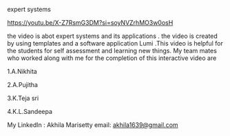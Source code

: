 expert systems

https://youtu.be/X-Z7RsmG3DM?si=soyNVZrhMO3w0osH

the video is abot expert systems and its applications . the video is created by using templates and a software application Lumi .This video is helpful for the students for self assessment and learning new things.
My team mates who worked along with me for the completion of this interactive video are 

1.A.Nikhita

2.A.Pujitha

3.K.Teja sri

4.K.L.Sandeepa

My LinkedIn : Akhila Marisetty email: akhila1639@gmail.com
